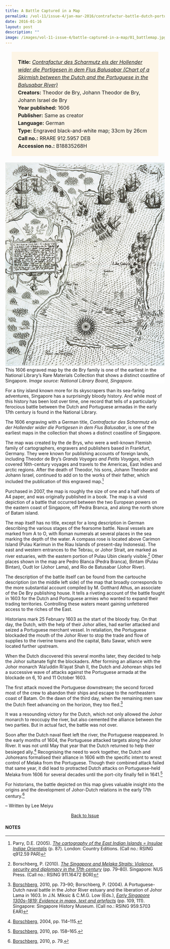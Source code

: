 ```yaml
---
title: A Battle Captured in a Map
permalink: /vol-11/issue-4/jan-mar-2016/contrafactur-battle-dutch-portuguese-de-bry/
date: 2016-01-16
layout: post
description: ""
image: /images/vol-11-issue-4/battle-captured-in-a-map/01_battlemap.jpg
---
```

<span style="background-colour: #fdf5e6; padding: 20px; margin: 20px; background:#fdf5e6; display:block; font-size:1rem; line-height:1.5rem;">
<b>Title:</b> <i><a href="https://eresources.nlb.gov.sg/printheritage/detail/1b969e30-fa57-44c3-838a-4016ca7dcb5a.aspx">Contrafactur des Scharmutz els der Hollender wider die Portigesen in dem Flus Balusabar (Chart of a Skirmish between the Dutch and the Portuguese in the Balusabar River)</a></i>
<br>
<b>Creators:</b> Theodor de Bry, Johann Theodor de Bry, Johann Israel de Bry
<br>
<b>Year published:</b> 1606
<br>
<b>Publisher:</b> Same as creator
<br>
<b>Language:</b> German
<br>
<b>Type:</b> Engraved black-and-white map; 33cm by 26cm
<br>
<b>Call no.:</b> RRARE 912.5957 DEB
<br>
<b>Accession no.:</b> B18835268H</span>

<div style="background-color: white;"><img style="width:600px" src="/images/vol-11-issue-4/battle-captured-in-a-map/01_battlemap.jpg">This 1606 engraved map by the de Bry family is one of the earliest in the National Library’s Rare Materials Collection that shows a distinct coastline of Singapore. <i>Image source: National Library Board, Singapore.</i></div>

For a tiny island known more for its skyscrapers than its sea-faring adventures, Singapore has a surprisingly bloody history. And while most of this history has been lost over time, one record that tells of a particularly ferocious battle between the Dutch and Portuguese armadas in the early 17th century is found in the National Library.

The 1606 engraving with a German title, *Contrafactur des Scharmutz els der Hollender wider die Portigesen in dem Flus Balusabar*, is one of the earliest maps in the collection that shows a distinct coastline of Singapore.

The map was created by the de Brys, who were a well-known Flemish family of cartographers, engravers and publishers based in Frankfurt, Germany. They were known for publishing accounts of foreign lands, including Theodor de Bry’s *Grands Voyages and Petits Voyages*, which covered 16th-century voyages and travels to the Americas, East Indies and arctic regions. After the death of Theodor, his sons, Johann Theodor and Johann Israel, continued to add on to the works of their father, which included the publication of this engraved map.[^1]

Purchased in 2007, the map is roughly the size of one and a half sheets of A4 paper, and was originally published in a book. The map is a vivid depiction of a battle that occurred between the two European powers on the eastern coast of Singapore, off Pedra Branca, and along the north shore of Batam island.

The map itself has no title, except for a long description in German describing the various stages of the fearsome battle. Naval vessels are marked from A to O, with Roman numerals at several places in the sea marking the depth of the water. A compass rose is located above Carimon Island (Pulau Karimun in the Riau Islands of present-day Indonesia). The east and western entrances to the Tebrau, or Johor Strait, are marked as river estuaries, with the eastern portion of Pulau Ubin clearly visible.[^2] Other places shown in the map are Pedro Blanca (Pedra Branca), Bintam (Pulau Bintan), Oudt Ior (Johor Lama), and Rio de Batusabar (Johor River).

The description of the battle itself can be found from the cartouche description (on the middle left side) of the map that broadly corresponds to the more substantial account compiled by M. Gotthard Athus, an associate of the De Bry publishing house. It tells a riveting account of the battle fought in 1603 for the Dutch and Portuguese armies who wanted to expand their trading territories. Controlling these waters meant gaining unfettered access to the riches of the East.

Historians mark 25 February 1603 as the start of the bloody fray. On that day, the Dutch, with the help of their Johor allies, had earlier attacked and seized a Portuguese merchant vessel. In retaliation, the Portuguese blockaded the mouth of the Johor River to stop the trade and flow of supplies to the riverine towns and the capital, Batu Sawar, which were located further upstream.

When the Dutch discovered this several months later, they decided to help the Johor sultanate fight the blockaders. After forming an alliance with the Johor monarch ‘Ala’uddin Ri’ayat Shah II, the Dutch and Johorean ships led a successive wave of attacks against the Portuguese armada at the blockade on 6, 10 and 11 October 1603.

The first attack moved the Portuguese downstream; the second forced most of the crew to abandon their ships and escape to the northeastern coast of Batam. On the dawn of the third day, when the remaining men saw the Dutch fleet advancing on the horizon, they too fled.[^3]

It was a resounding victory for the Dutch, which not only allowed the Johor monarch to reoccupy the river, but also cemented the alliance between the two parties. But in actual fact, the battle was not over.

Soon after the Dutch naval fleet left the river, the Portuguese reappeared. In the early months of 1604, the Portuguese attacked targets along the Johor River. It was not until May that year that the Dutch returned to help their besieged ally.[^4] Recognising the need to work together, the Dutch and Johoreans formalised their alliance in 1606 with the specific intent to wrest control of Melaka from the Portuguese. Though their combined attack failed that same year, it did lead to protracted Dutch attacks on Portuguese-held Melaka from 1606 for several decades until the port-city finally fell in 1641.[^5]

For historians, the battle depicted on this map gives valuable insight into the origins and the development of Johor-Dutch relations in the early 17th century.[^6]

– Written by Lee Meiyu

<a href="/vol-11/issue-4/jan-mar-2016/"><center>Back to Issue</center></a>

#### **NOTES**

[^1]:Parry, D.E. (2005). *[The cartography of the East Indian Islands = Insulae Indiae Orientalis](http://eservice.nlb.gov.sg/item_holding_s.aspx?bid=12669569)* (p. 87). London: Country Editions. (Call no.: RSING q912.59 PAR)

[^2]:Borschberg, P. (2010). *[The Singapore and Melaka Straits: Violence, security and diplomacy in the 17th century](http://eservice.nlb.gov.sg/item_holding_s.aspx?bid=13218095)* (pp. 79–80). Singapore: NUS Press. (Call no.: RSING 911.16472 BOR)

[^3]:[Borschberg](http://eservice.nlb.gov.sg/item_holding_s.aspx?bid=13218095), 2010, pp. 73–90; Borschberg, P. (2004). A Portuguese-Dutch naval battle in the Johor River estuary and the liberation of Johor Lama in 1603. In J.N. Miksic & C.M.G. Low (Eds.), *[Early Singapore 1300s–1819: Evidence in maps, text and artefacts](http://eservice.nlb.gov.sg/item_holding_s.aspx?bid=12284523)* (pp. 109, 111). Singapore: Singapore History Museum. (Call no.: RSING 959.5703 EAR)

[^4]:[Borschberg](http://eservice.nlb.gov.sg/item_holding_s.aspx?bid=12284523), 2004, pp. 114–115.

[^5]:[Borschberg](http://eservice.nlb.gov.sg/item_holding_s.aspx?bid=13218095), 2010, pp. 158–165.

[^6]:[Borschberg](http://eservice.nlb.gov.sg/item_holding_s.aspx?bid=13218095), 2010, p. 79.
